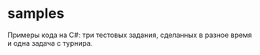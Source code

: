 # samples

Примеры кода на С#: три тестовых задания, сделанных в разное время и одна задача с турнира.
